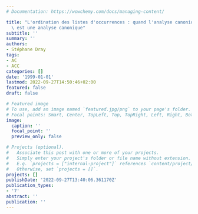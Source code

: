 ```yaml
---
# Documentation: https://wowchemy.com/docs/managing-content/

title: "L'ordination des listes d'occurrences : quand l'analyse canonique des correspondances\
  \ est une analyse canonique"
subtitle: ''
summary: ''
authors:
- Stéphane Dray
tags:
- AC
- ACC
categories: []
date: '1999-01-01'
lastmod: 2022-09-27T14:50:46+02:00
featured: false
draft: false

# Featured image
# To use, add an image named `featured.jpg/png` to your page's folder.
# Focal points: Smart, Center, TopLeft, Top, TopRight, Left, Right, BottomLeft, Bottom, BottomRight.
image:
  caption: ''
  focal_point: ''
  preview_only: false

# Projects (optional).
#   Associate this post with one or more of your projects.
#   Simply enter your project's folder or file name without extension.
#   E.g. `projects = ["internal-project"]` references `content/project/deep-learning/index.md`.
#   Otherwise, set `projects = []`.
projects: []
publishDate: '2022-09-27T13:40:06.361170Z'
publication_types:
- '7'
abstract: ''
publication: ''
---
```

